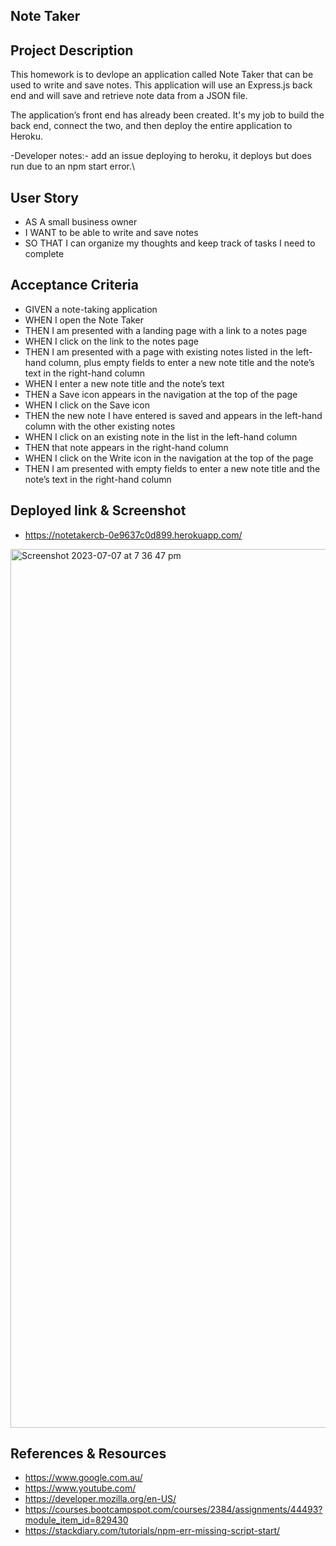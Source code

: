 Note Taker
- 

**Project Description**
-
This homework is to devlope an application called Note Taker that can be used to write and save notes. This application will use an Express.js back end and will save and retrieve note data from a JSON file.

The application’s front end has already been created. It's my job to build the back end, connect the two, and then deploy the entire application to Heroku.

-Developer notes:- add an issue deploying to heroku, it deploys but does run due to an npm start error.\
 
**User Story**
-
- AS A small business owner
- I WANT to be able to write and save notes
- SO THAT I can organize my thoughts and keep track of tasks I need to complete
  
**Acceptance Criteria**
-
- GIVEN a note-taking application
- WHEN I open the Note Taker
- THEN I am presented with a landing page with a link to a notes page
- WHEN I click on the link to the notes page
- THEN I am presented with a page with existing notes listed in the left-hand column, plus empty fields to enter a new note title and the note’s text in the right-hand column
- WHEN I enter a new note title and the note’s text
- THEN a Save icon appears in the navigation at the top of the page
- WHEN I click on the Save icon
- THEN the new note I have entered is saved and appears in the left-hand column with the other existing notes
- WHEN I click on an existing note in the list in the left-hand column
- THEN that note appears in the right-hand column
- WHEN I click on the Write icon in the navigation at the top of the page
- THEN I am presented with empty fields to enter a new note title and the note’s text in the right-hand column

**Deployed link & Screenshot**
-
- https://notetakercb-0e9637c0d899.herokuapp.com/
  
<img width="1406" alt="Screenshot 2023-07-07 at 7 36 47 pm" src="https://github.com/Boulter97/Note-Taker/assets/118101244/49fe25cd-eb39-4a6d-bce0-b41ecbe0bbb0">

**References & Resources**
-
- https://www.google.com.au/
- https://www.youtube.com/
- https://developer.mozilla.org/en-US/
- https://courses.bootcampspot.com/courses/2384/assignments/44493?module_item_id=829430
- https://stackdiary.com/tutorials/npm-err-missing-script-start/
